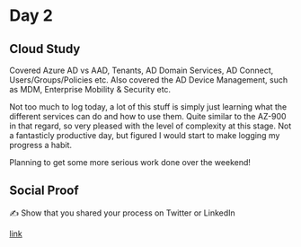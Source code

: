 <!-- This is a template you can use for quick progress days. It removes a lot of the steps we encourage you to share in the longer template 000-DAY-ARTICLE-LONG-TEMPLATE.MD-->

# Day 2

## Cloud Study

Covered Azure AD vs AAD, Tenants, AD Domain Services, AD Connect, Users/Groups/Policies etc. Also covered the AD Device Management, such as MDM, Enterprise Mobility & Security etc.

Not too much to log today, a lot of this stuff is simply just learning what the different services can do and how to use them. Quite similar to the AZ-900 in that regard, so very pleased with the level of complexity at this stage. Not a fantasticly productive day, but figured I would start to make logging my progress a habit. 

Planning to get some more serious work done over the weekend! 


## Social Proof

✍️ Show that you shared your process on Twitter or LinkedIn

[link](link)
